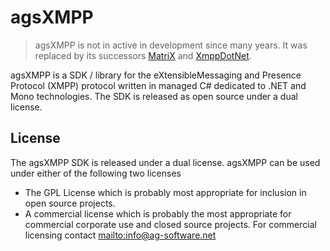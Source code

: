 # agsXMPP
> agsXMPP is not in active in development since many years. It was replaced by its successors [MatriX](https://www.ag-software.net/matrix-xmpp-sdk/) and [XmppDotNet](https://xmppdotnet.org/).

agsXMPP is a SDK / library for the eXtensibleMessaging and Presence Protocol (XMPP) protocol 
written in managed C# dedicated to .NET and Mono technologies. The SDK is released as 
open source under a dual license.

## License
The agsXMPP SDK is released under a dual license. agsXMPP can be used under either of the following two licenses
* The GPL License which is probably most appropriate for inclusion in open source projects.
* A commercial license which is probably the most appropriate for commercial corporate use and closed source projects.
  For commercial licensing contact <mailto:info@ag-software.net>
